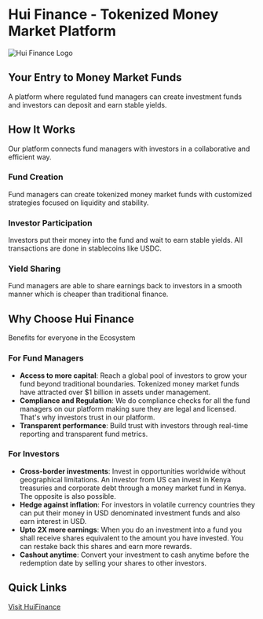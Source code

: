# Hui Finance - Tokenized Money Market Platform

![Hui Finance Logo](https://huifinance.vercel.app/logo-no-background.svg)

## Your Entry to Money Market Funds
A platform where regulated fund managers can create investment funds and investors can deposit and earn stable yields.


## How It Works
Our platform connects fund managers with investors in a collaborative and efficient way.

### Fund Creation
Fund managers can create tokenized money market funds with customized strategies focused on liquidity and stability.

### Investor Participation
Investors put their money into the fund and wait to earn stable yields. All transactions are done in stablecoins like USDC.

### Yield Sharing
Fund managers are able to share earnings back to investors in a smooth manner which is cheaper than traditional finance.

## Why Choose Hui Finance
Benefits for everyone in the Ecosystem

### For Fund Managers
- **Access to more capital**: Reach a global pool of investors to grow your fund beyond traditional boundaries. Tokenized money market funds have attracted over $1 billion in assets under management.
- **Compliance and Regulation**: We do compliance checks for all the fund managers on our platform making sure they are legal and licensed. That's why investors trust in our platform.
- **Transparent performance**: Build trust with investors through real-time reporting and transparent fund metrics.

### For Investors
- **Cross-border investments**: Invest in opportunities worldwide without geographical limitations. An investor from US can invest in Kenya treasuries and corporate debt through a money market fund in Kenya. The opposite is also possible.
- **Hedge against inflation**: For investors in volatile currency countries they can put their money in USD denominated investment funds and also earn interest in USD.
- **Upto 2X more earnings**: When you do an investment into a fund you shall receive shares equivalent to the amount you have invested. You can restake back this shares and earn more rewards.
- **Cashout anytime**: Convert your investment to cash anytime before the redemption date by selling your shares to other investors.

## Quick Links
[Visit HuiFinance](https://huifinance.vercel.app/) 
